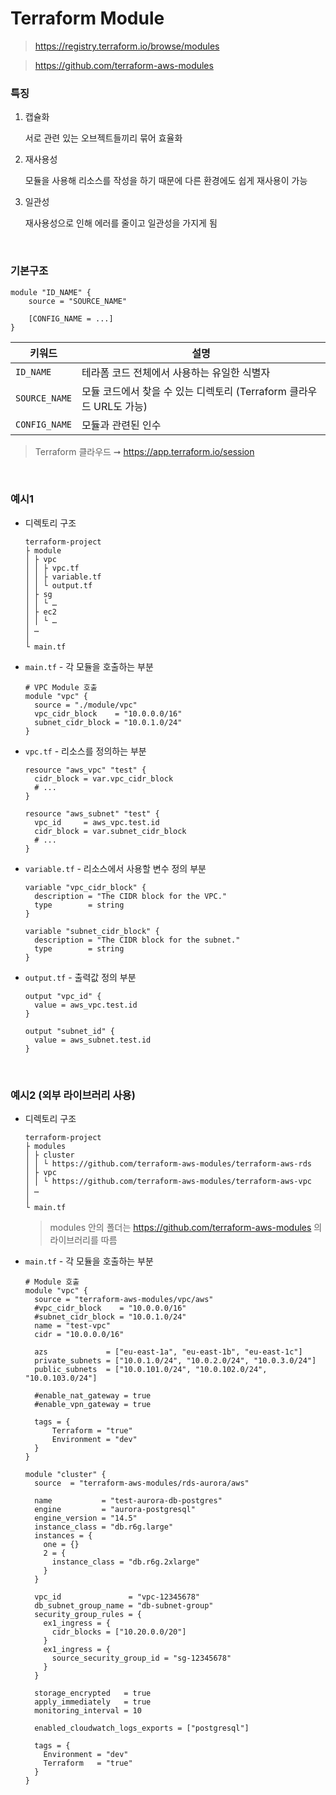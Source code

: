 Terraform Module
===
>https://registry.terraform.io/browse/modules

>https://github.com/terraform-aws-modules

### 특징
1. 캡슐화

    서로 관련 있는 오브젝트들끼리 묶어 효율화

1. 재사용성

    모듈을 사용해 리소스를 작성을 하기 때문에 다른 환경에도 쉽게 재사용이 가능

1. 일관성

    재사용성으로 인해 에러를 줄이고 일관성을 가지게 됨

<br>

### 기본구조
```
module "ID_NAME" {
    source = "SOURCE_NAME"

    [CONFIG_NAME = ...]
}
```
|키워드|설명|
|-|-|
|`ID_NAME`|테라폼 코드 전체에서 사용하는 유일한 식별자|
|`SOURCE_NAME`|모듈 코드에서 찾을 수 있는 디렉토리 (Terraform 클라우드 URL도 가능)|
|`CONFIG_NAME`|모듈과 관련된 인수|
>Terraform 클라우드 ➞ https://app.terraform.io/session

<br>

### 예시1
* 디렉토리 구조
  ```
  terraform-project
  ├ module
  │ ├ vpc
  │ │ ├ vpc.tf
  │ │ ├ variable.tf
  │ │ └ output.tf
  │ ├ sg
  │ │ └ …
  │ ├ ec2
  │ │ └ …
  │ …
  │
  └ main.tf
  ```

* `main.tf` - 각 모듈을 호출하는 부분
  ```
  # VPC Module 호출
  module "vpc" {
    source = "./module/vpc"
    vpc_cidr_block    = "10.0.0.0/16"
    subnet_cidr_block = "10.0.1.0/24"
  }
  ```

* `vpc.tf` - 리소스를 정의하는 부분
  ```
  resource "aws_vpc" "test" {
    cidr_block = var.vpc_cidr_block
    # ...
  }

  resource "aws_subnet" "test" {
    vpc_id     = aws_vpc.test.id
    cidr_block = var.subnet_cidr_block
    # ...
  }
  ```

* `variable.tf` - 리소스에서 사용할 변수 정의 부분
  ```
  variable "vpc_cidr_block" {
    description = "The CIDR block for the VPC."
    type        = string
  }

  variable "subnet_cidr_block" {
    description = "The CIDR block for the subnet."
    type        = string
  }
  ```

* `output.tf` - 출력값 정의 부분
  ```
  output "vpc_id" {
    value = aws_vpc.test.id
  }

  output "subnet_id" {
    value = aws_subnet.test.id
  }
  ```

<br>

### 예시2 (외부 라이브러리 사용)
* 디렉토리 구조
  ```
  terraform-project
  ├ modules
  │ ├ cluster
  │ │ └ https://github.com/terraform-aws-modules/terraform-aws-rds
  │ ├ vpc
  │ │ └ https://github.com/terraform-aws-modules/terraform-aws-vpc
  │ …
  │
  └ main.tf
  ```
  >modules 안의 폴더는 https://github.com/terraform-aws-modules 의 라이브러리를 따름

* `main.tf` - 각 모듈을 호출하는 부분
  ```
  # Module 호출
  module "vpc" {
    source = "terraform-aws-modules/vpc/aws"
    #vpc_cidr_block    = "10.0.0.0/16"
    #subnet_cidr_block = "10.0.1.0/24"
    name = "test-vpc"
    cidr = "10.0.0.0/16"

    azs             = ["eu-east-1a", "eu-east-1b", "eu-east-1c"]
    private_subnets = ["10.0.1.0/24", "10.0.2.0/24", "10.0.3.0/24"]
    public_subnets  = ["10.0.101.0/24", "10.0.102.0/24", "10.0.103.0/24"]

    #enable_nat_gateway = true
    #enable_vpn_gateway = true

    tags = {
        Terraform = "true"
        Environment = "dev"
    }
  }

  module "cluster" {
    source  = "terraform-aws-modules/rds-aurora/aws"

    name           = "test-aurora-db-postgres"
    engine         = "aurora-postgresql"
    engine_version = "14.5"
    instance_class = "db.r6g.large"
    instances = {
      one = {}
      2 = {
        instance_class = "db.r6g.2xlarge"
      }
    }

    vpc_id               = "vpc-12345678"
    db_subnet_group_name = "db-subnet-group"
    security_group_rules = {
      ex1_ingress = {
        cidr_blocks = ["10.20.0.0/20"]
      }
      ex1_ingress = {
        source_security_group_id = "sg-12345678"
      }
    }

    storage_encrypted   = true
    apply_immediately   = true
    monitoring_interval = 10

    enabled_cloudwatch_logs_exports = ["postgresql"]

    tags = {
      Environment = "dev"
      Terraform   = "true"
    }
  }
  ```

<br>
